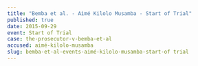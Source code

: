 ```yaml
---
title: "Bemba et al. - Aimé Kilolo Musamba - Start of Trial"
published: true
date: 2015-09-29
event: Start of Trial
case: the-prosecutor-v-bemba-et-al
accused: aimé-kilolo-musamba
slug: bemba-et-al-events-aimé-kilolo-musamba-start-of trial
---
```

